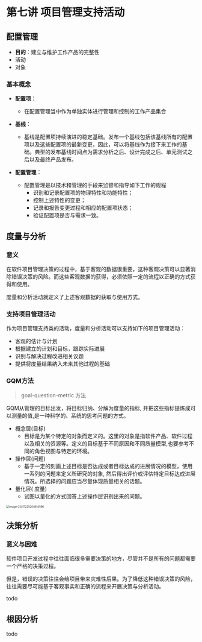 # 第七讲 项目管理支持活动

## 配置管理

* **目的**：建立与维护工作产品的完整性
* 活动
* 对象

### 基本概念

* **配置项**：
  * 在配置管理当中作为单独实体进行管理和控制的工作产品集合

* **基线**：
  * 基线是配置项持续演进的稳定基础。发布一个基线包括该基线所有的配置项以及这些配置项的最新变更，因此，可以将基线作为接下来工作的基础。典型的发布基线时间点为需求分析之后、设计完成之后、单元测试之后以及最终产品发布。
* **配置管理：**
  * 配置管理是以技术和管理的手段来监督和指导如下工作的规程
    * 识别和记录配置项的物理特性和功能特性；
    * 控制上述特性的变更；
    * 记录和报告变更过程和相应的配置项状态；
    * 验证配置项是否与需求一致。

## 度量与分析

### 意义

在软件项目管理决策的过程中，基于客观的数据很重要，这种客观决策可以显著消除错误决策的风险。而这些客观数据的获得，必须依照一定的流程以正确的方式获得和使用。

度量和分析活动就定义了上述客观数据的获取与使用方式。

### 支持项目管理活动

作为项目管理支持类的活动，度量和分析活动可以支持如下的项目管理活动：

* 客观的估计与计划
* 根据建立的计划和目标，跟踪实际进展
* 识别与解决过程改进相关议题
* 提供将度量结果纳入未来其他过程的基础

### GQM方法

> goal-question-metric 方法

GQM从管理的目标出发，将目标归纳、分解为度量的指标, 并把这些指标提炼成可以测量的值,是一种科学的、系统的思考问题的方式。

* 概念层(目标)
  * 目标是为某个特定的对象而定义的。这里的对象是指软件产品、软件过程以及相关的资源等。定义的目标基于不同原因和不同质量模型,也要参考不同的角色视图与特定的环境。
* 操作层(问题)
  * 基于一定的刻画上述目标是否达成或者目标达成的进展情况的模型，使用一系列的问题来定义所研究的对象, 然后得出评价或评估特定目标达成进展情况。所选择的问题应当尽量体现质量相关的话题。
* 量化层( 度量)
  * 试图以量化的方式回答上述操作层识别出来的问题。

<img src="https://cyzblog.oss-cn-beijing.aliyuncs.com/macimg/image-20211225204614596.png" alt="image-20211225204614596" style="zoom: 50%;" />

## 决策分析

### 意义与困难

软件项目开发过程中往往面临很多需要决策的地方，尽管并不是所有的问题都需要一个严格的决策过程。

但是，错误的决策往往会给项目带来灾难性后果。为了降低这种错误决策的风险，往往需要尽可能基于客观事实和正确的流程来开展决策与分析活动。

todo

## 根因分析

todo
